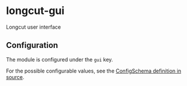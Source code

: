 # longcut-gui

Longcut user interface

## Configuration

The module is configured under the `gui` key.

For the possible configurable values, see the [ConfigSchema definition in source](src/config.rs#L17).
